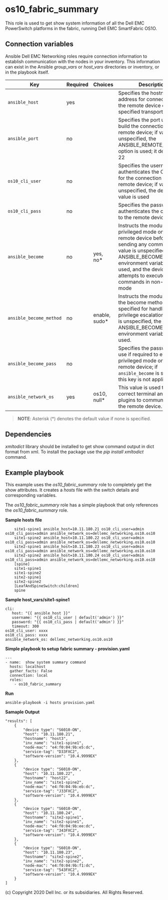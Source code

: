 os10_fabric_summary
=====================================
This role is used to get show system information of all the Dell EMC PowerSwitch platforms in the fabric, running Dell EMC SmartFabric OS1O.

Connection variables
--------------------

Ansible Dell EMC Networking roles require connection information to establish communication with the nodes in your inventory. This information can exist in the Ansible *group_vars* or *host_vars* directories or inventory, or in the playbook itself.

| Key         | Required | Choices    | Description                                         |
|-------------|----------|------------|-----------------------------------------------------|
| ``ansible_host`` | yes      |            | Specifies the hostname or address for connecting to the remote device over the specified transport |
| ``ansible_port`` | no       |            | Specifies the port used to build the connection to the remote device; if value is unspecified, the ANSIBLE_REMOTE_PORT option is used; it defaults to 22 |
| ``os10_cli_user`` | no       |            | Specifies the username that authenticates the CLI login for the connection to the remote device; if value is unspecified, the default value is used  |
| ``os10_cli_pass`` | no       |            | Specifies the password that authenticates the connection to the remote device.  |
| ``ansible_become`` | no       | yes, no\*   | Instructs the module to enter privileged mode on the remote device before sending any commands; if value is unspecified, the ANSIBLE_BECOME environment variable value is used, and the device attempts to execute all commands in non-privileged mode |
| ``ansible_become_method`` | no       | enable, sudo\*   | Instructs the module to allow the become method to be specified for handling privilege escalation; if value is unspecified, the ANSIBLE_BECOME_METHOD environment variable value is used. |
| ``ansible_become_pass`` | no       |            | Specifies the password to use if required to enter privileged mode on the remote device; if ``ansible_become`` is set to no this key is not applicable. |
| ``ansible_network_os`` | yes      | os10, null\*  | This value is used to load the correct terminal and cliconf plugins to communicate with the remote device. |

> **NOTE**: Asterisk (*) denotes the default value if none is specified.

Dependencies
------------

*xmltodict*  library should be installed to get show command output in dict format from xml.
To install the package use the *pip install xmltodict* command.

Example playbook
----------------

This example uses the *os10_fabric_summary* role to completely get the show attributes. It creates a *hosts* file with the switch details and corresponding variables.

The *os10_fabric_summary* role has a simple playbook that only references the *os10_fabric_summary* role.

**Sample hosts file**

        site1-spine1 ansible_host=10.11.180.21 os10_cli_user=admin os10_cli_pass=admin ansible_network_os=dellemc_networking.os10.os10
        site1-spine2 ansible_host=10.11.180.22 os10_cli_user=admin os10_cli_pass=admin ansible_network_os=dellemc_networking.os10.os10
        site2-spine1 ansible_host=10.11.180.23 os10_cli_user=admin os10_cli_pass=admin ansible_network_os=dellemc_networking.os10.os10
        site2-spine2 ansible_host=10.11.180.24 os10_cli_user=admin os10_cli_pass=admin ansible_network_os=dellemc_networking.os10.os10
        [spine]
        site1-spine1
        site1-spine2
        site2-spine1
        site2-spine2
        [LeafAndSpineSwitch:children]
        spine

**Sample host_vars/site1-spine1**

    
    cli:
       host: "{{ ansible_host }}"
       username: "{{ os10_cli_user | default('admin') }}"
       password: "{{ os10_cli_pass | default('admin') }}"
       timeout: 300
    os10_cli_user: xxxx
    os10_cli_pass: xxxx
    ansible_network_os: dellemc_networking.os10.os10

**Simple playbook to setup fabric summary - provision.yaml**

    ---
    - name:  show system summary command
      hosts: localhost
      gather_facts: False
      connection: local
      roles:
        - os10_fabric_summary

**Run**

    ansible-playbook -i hosts provision.yaml

**Samaple Output**

    "results": [
        {
            "device type": "S6010-ON",
            "host": "10.11.180.21",
            "hostname": "host3",
            "inv_name": "site1-spine1",
            "node-mac": "e4:f0:04:9b:e5:dc",
            "service-tag": "D33FXC2",
            "software-version": "10.4.9999EX"
        },
        {
            "device type": "S6010-ON",
            "host": "10.11.180.22",
            "hostname": "host22",
            "inv_name": "site1-spine2",
            "node-mac": "e4:f0:04:9b:eb:dc",
            "service-tag": "J33FXC2",
            "software-version": "10.4.9999EX"
        },
        {
            "device type": "S6010-ON",
            "host": "10.11.180.24",
            "hostname": "site2-spine1",
            "inv_name": "site2-spine1",
            "node-mac": "e4:f0:04:9b:ee:dc",
            "service-tag": "343FXC2",
            "software-version": "10.4.9999EX"
        },
        {
            "device type": "S6010-ON",
            "host": "10.11.180.23",
            "hostname": "site2-spine2",
            "inv_name": "site2-spine2",
            "node-mac": "e4:f0:04:9b:f1:dc",
            "service-tag": "543FXC2",
            "software-version": "10.4.9999EX"
        }
    ]

(c) Copyright 2020 Dell Inc. or its subsidiaries. All Rights Reserved.

